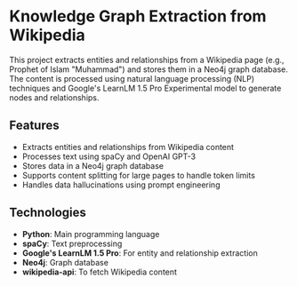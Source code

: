 # Knowledge Graph Extraction from Wikipedia

This project extracts entities and relationships from a Wikipedia page (e.g., Prophet of Islam "Muhammad") and stores them in a Neo4j graph database. The content is processed using natural language processing (NLP) techniques and Google's LearnLM 1.5 Pro Experimental model to generate nodes and relationships.

## Features
- Extracts entities and relationships from Wikipedia content
- Processes text using spaCy and OpenAI GPT-3
- Stores data in a Neo4j graph database
- Supports content splitting for large pages to handle token limits
- Handles data hallucinations using prompt engineering

## Technologies
- **Python**: Main programming language
- **spaCy**: Text preprocessing
- **Google's LearnLM 1.5 Pro**: For entity and relationship extraction
- **Neo4j**: Graph database
- **wikipedia-api**: To fetch Wikipedia content
